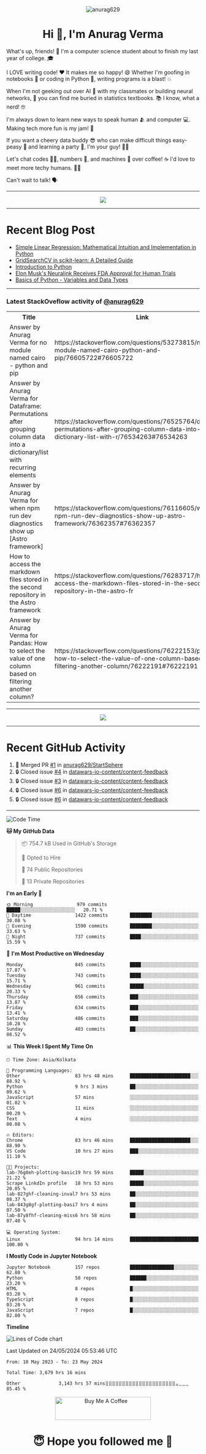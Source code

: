 

<p align="center"> <img src="https://komarev.com/ghpvc/?username=anurag629&label=Profile%20views&color=0e75b6&style=flat" alt="anurag629" /> </p>

<h1 align="center">Hi 👋, I'm Anurag Verma</h1>

What's up, friends! 👋 I'm a computer science student about to finish my last year of college. 🎓

I LOVE writing code! ❤️ It makes me so happy! 😄 Whether I'm goofing in notebooks 📓 or coding in Python 🐍, writing programs is a blast! 💥

When I'm not geeking out over AI 🤖 with my classmates or building neural networks, 🧠 you can find me buried in statistics textbooks. 📚 I know, what a nerd! 🤓

I'm always down to learn new ways to speak human 🫂 and computer 💻. Making tech more fun is my jam! 🍇

If you want a cheery data buddy 😎 who can make difficult things easy-peasy 🥝 and learning a party 🎉, I'm your guy! 🙋‍♂️

Let's chat codes 👨‍💻, numbers 🧮, and machines 🤖 over coffee! ☕ I'd love to meet more techy humans. 💁‍♂️

Can't wait to talk! 🗣️

---

<p align="center">
  <img src="https://spotify-github-profile.vercel.app/api/view.svg?uid=mwvywke3fo2gajpenodnmobfh&cover_image=true&theme=default&show_offline=false&background_color=121212&interchange=false&bar_color=53b14f&bar_color_cover=true">
</p>

---

# Recent Blog Post

<!-- BLOG-POST-LIST:START -->
- [Simple Linear Regression: Mathematical Intuition and Implementation in Python](https://codercops.tech/blog/machine-learning-algorithms/simple-linear-regression-mathematical-intuation)
- [GridSearchCV in scikit-learn: A Detailed Guide](https://codercops.tech/blog/gridsearchcv-in-scikit-learn-a-detailed-guide)
- [Introduction to Python](https://codercops.tech/blog/python-tutorial/introduction-to-python)
- [Elon Musk&#39;s Neuralink Receives FDA Approval for Human Trials](https://codercops.tech/blog/elon-musks-neuralink-receives-fda-approval-for-human-trials)
- [Basics of Python - Variables and Data Types](https://codercops.tech/blog/python-basics-of-python-variables-and-data-types)
<!-- BLOG-POST-LIST:END -->

---

### Latest StackOveflow activity of [@anurag629](https://github.com/anurag629)
<table>
  <tr><th>Title</th><th>Link</th></tr>
  <!-- STACKOVERFLOW:START --><tr><td>Answer by Anurag Verma for no module named cairo - python and pip</td><td>https://stackoverflow.com/questions/53273815/no-module-named-cairo-python-and-pip/76605722#76605722</td></tr><tr><td>Answer by Anurag Verma for Dataframe: Permutations after grouping column data into a dictionary/list with recurring elements</td><td>https://stackoverflow.com/questions/76525764/dataframe-permutations-after-grouping-column-data-into-a-dictionary-list-with-r/76534263#76534263</td></tr><tr><td>Answer by Anurag Verma for when npm run dev diagnostics show up [Astro framework]</td><td>https://stackoverflow.com/questions/76116605/when-npm-run-dev-diagnostics-show-up-astro-framework/76362357#76362357</td></tr><tr><td>How to access the markdown files stored in the second repository in the Astro framework</td><td>https://stackoverflow.com/questions/76283717/how-to-access-the-markdown-files-stored-in-the-second-repository-in-the-astro-fr</td></tr><tr><td>Answer by Anurag Verma for Pandas: How to select the value of one column based on filtering another column?</td><td>https://stackoverflow.com/questions/76222153/pandas-how-to-select-the-value-of-one-column-based-on-filtering-another-column/76222191#76222191</td></tr><!-- STACKOVERFLOW:END -->
</table>

---

<p align="center">
  <img alig src="https://github-profile-trophy.vercel.app/?username=anurag629&theme=onedark&column=-1" />
</p>

---

# Recent GitHub Activity
<!--START_SECTION:activity-->
1. 🎉 Merged PR [#1](https://github.com/anurag629/StartSphere/pull/1) in [anurag629/StartSphere](https://github.com/anurag629/StartSphere)
2. 🔒 Closed issue [#4](https://github.com/datawars-io-content/content-feedback/issues/4) in [datawars-io-content/content-feedback](https://github.com/datawars-io-content/content-feedback)
3. 🔒 Closed issue [#3](https://github.com/datawars-io-content/content-feedback/issues/3) in [datawars-io-content/content-feedback](https://github.com/datawars-io-content/content-feedback)
4. 🔒 Closed issue [#6](https://github.com/datawars-io-content/content-feedback/issues/6) in [datawars-io-content/content-feedback](https://github.com/datawars-io-content/content-feedback)
5. 🔒 Closed issue [#6](https://github.com/datawars-io-content/content-feedback/issues/6) in [datawars-io-content/content-feedback](https://github.com/datawars-io-content/content-feedback)
<!--END_SECTION:activity-->

---

<!--START_SECTION:waka-->
![Code Time](http://img.shields.io/badge/Code%20Time-3%2C682%20hrs%2010%20mins-blue)

**🐱 My GitHub Data** 

> 📦 754.7 kB Used in GitHub's Storage 
 > 
> 💼 Opted to Hire
 > 
> 📜 74 Public Repositories 
 > 
> 🔑 13 Private Repositories 
 > 
**I'm an Early 🐤** 

```text
🌞 Morning                979 commits         █████░░░░░░░░░░░░░░░░░░░░   20.71 % 
🌆 Daytime                1422 commits        ████████░░░░░░░░░░░░░░░░░   30.08 % 
🌃 Evening                1590 commits        ████████░░░░░░░░░░░░░░░░░   33.63 % 
🌙 Night                  737 commits         ████░░░░░░░░░░░░░░░░░░░░░   15.59 % 
```
📅 **I'm Most Productive on Wednesday** 

```text
Monday                   845 commits         ████░░░░░░░░░░░░░░░░░░░░░   17.87 % 
Tuesday                  743 commits         ████░░░░░░░░░░░░░░░░░░░░░   15.71 % 
Wednesday                961 commits         █████░░░░░░░░░░░░░░░░░░░░   20.33 % 
Thursday                 656 commits         ███░░░░░░░░░░░░░░░░░░░░░░   13.87 % 
Friday                   634 commits         ███░░░░░░░░░░░░░░░░░░░░░░   13.41 % 
Saturday                 486 commits         ███░░░░░░░░░░░░░░░░░░░░░░   10.28 % 
Sunday                   403 commits         ██░░░░░░░░░░░░░░░░░░░░░░░   08.52 % 
```


📊 **This Week I Spent My Time On** 

```text
🕑︎ Time Zone: Asia/Kolkata

💬 Programming Languages: 
Other                    83 hrs 48 mins      ██████████████████████░░░   88.92 % 
Python                   9 hrs 3 mins        ██░░░░░░░░░░░░░░░░░░░░░░░   09.62 % 
JavaScript               57 mins             ░░░░░░░░░░░░░░░░░░░░░░░░░   01.02 % 
CSS                      11 mins             ░░░░░░░░░░░░░░░░░░░░░░░░░   00.20 % 
Text                     4 mins              ░░░░░░░░░░░░░░░░░░░░░░░░░   00.08 % 

🔥 Editors: 
Chrome                   83 hrs 46 mins      ██████████████████████░░░   88.90 % 
VS Code                  10 hrs 27 mins      ███░░░░░░░░░░░░░░░░░░░░░░   11.10 % 

🐱‍💻 Projects: 
lab-76g8eh-plotting-basic19 hrs 59 mins      █████░░░░░░░░░░░░░░░░░░░░   21.22 % 
Scrape LinkdIn profile   18 hrs 53 mins      █████░░░░░░░░░░░░░░░░░░░░   20.05 % 
lab-827ghf-cleaning-inval7 hrs 53 mins       ██░░░░░░░░░░░░░░░░░░░░░░░   08.37 % 
lab-843g8gf-plotting-basi7 hrs 4 mins        ██░░░░░░░░░░░░░░░░░░░░░░░   07.50 % 
lab-87y8fhf-cleaning-miss6 hrs 58 mins       ██░░░░░░░░░░░░░░░░░░░░░░░   07.40 % 

💻 Operating System: 
Linux                    94 hrs 14 mins      █████████████████████████   100.00 % 
```

**I Mostly Code in Jupyter Notebook** 

```text
Jupyter Notebook         157 repos           ████████████████░░░░░░░░░   62.80 % 
Python                   58 repos            ██████░░░░░░░░░░░░░░░░░░░   23.20 % 
HTML                     8 repos             █░░░░░░░░░░░░░░░░░░░░░░░░   03.20 % 
TypeScript               8 repos             █░░░░░░░░░░░░░░░░░░░░░░░░   03.20 % 
JavaScript               7 repos             █░░░░░░░░░░░░░░░░░░░░░░░░   02.80 % 
```



**Timeline**

![Lines of Code chart](https://raw.githubusercontent.com/anurag629/anurag629/main/assets/bar_graph.png)


 Last Updated on 24/05/2024 05:53:46 UTC
<!--END_SECTION:waka-->

<!--START_SECTION:waka-simple-->

```text
From: 10 May 2023 - To: 23 May 2024

Total Time: 3,679 hrs 16 mins

Other              3,143 hrs 57 mins⣿⣿⣿⣿⣿⣿⣿⣿⣿⣿⣿⣿⣿⣿⣿⣿⣿⣿⣿⣿⣿⣤⣀⣀⣀   85.45 %
```

<!--END_SECTION:waka-simple-->

<p align="center"> 
<a href="https://www.buymeacoffee.com/anurag629" target="_blank"><img src="https://cdn.buymeacoffee.com/buttons/default-orange.png" alt="Buy Me A Coffee" height="60" width="250"></a>
</p>


<h1 align="center"> 😇 Hope you followed me 🥰  </h1>
